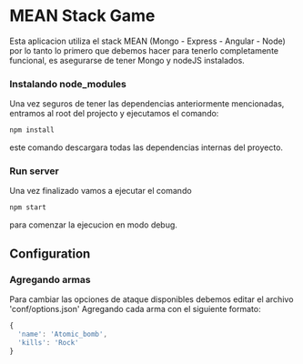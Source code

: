 MEAN Stack Game
=======================

Esta aplicacion utiliza el stack MEAN (Mongo - Express - Angular - Node) por lo tanto lo primero que debemos hacer para tenerlo completamente funcional, es asegurarse de tener Mongo y nodeJS instalados.

### Instalando node_modules
Una vez seguros de tener las dependencias anteriormente mencionadas, entramos al root del projecto y ejecutamos el comando:

```javascript
npm install
```


este comando descargara todas las dependencias internas del proyecto.


### Run server
Una vez finalizado vamos a ejecutar el comando 

```javascript
npm start 
```

para comenzar la ejecucion en modo debug.

## Configuration

### Agregando armas

Para cambiar las opciones de ataque disponibles debemos editar el archivo 'conf/options.json'
Agregando cada arma con el siguiente formato:

```javascript
{
  'name': 'Atomic_bomb',
  'kills': 'Rock'
}
```
